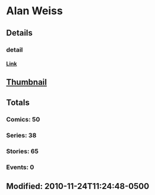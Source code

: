 # Alan  Weiss 
## Details
### detail
#### [Link](http://marvel.com/comics/creators/1290/alan_weiss?utm_campaign=apiRef&utm_source=225578a89fc76f3d20fbffda5d17a88d)
## [Thumbnail](http://i.annihil.us/u/prod/marvel/i/mg/5/e0/4c36515dd50b3.jpg)
## Totals
### Comics: 50
### Series: 38
### Stories: 65
### Events: 0
## Modified: 2010-11-24T11:24:48-0500